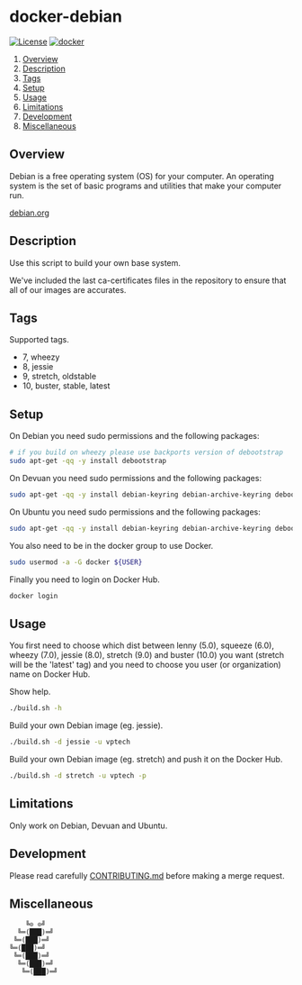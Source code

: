 # docker-debian

[![License][license-img]][license-href]
[![docker][docker-img]][docker-href]

1. [Overview](#overview)
2. [Description](#description)
3. [Tags](#tags)
4. [Setup](#setup)
5. [Usage](#usage)
6. [Limitations](#limitations)
7. [Development](#development)
8. [Miscellaneous](#miscellaneous)

## Overview

Debian is a  free operating system (OS) for your  computer. An operating system
is the set of basic programs and utilities that make your computer run.

[debian.org][overview-href]

## Description

Use this script to build your own base system.

We've included the last ca-certificates files  in the repository to ensure that
all of our images are accurates.

## Tags

Supported tags.

- 7,  wheezy
- 8,  jessie
- 9,  stretch, oldstable
- 10, buster, stable, latest

## Setup

On Debian you need sudo permissions and the following packages:

```bash
# if you build on wheezy please use backports version of debootstrap
sudo apt-get -qq -y install debootstrap
```

On Devuan you need sudo permissions and the following packages:

```bash
sudo apt-get -qq -y install debian-keyring debian-archive-keyring debootstrap
```

On Ubuntu you need sudo permissions and the following packages:

```bash
sudo apt-get -qq -y install debian-keyring debian-archive-keyring debootstrap
```

You also need to be in the docker group to use Docker.

```bash
sudo usermod -a -G docker ${USER}
```

Finally you need to login on Docker Hub.

```bash
docker login
```

## Usage

You first need to choose which  dist between lenny (5.0), squeeze (6.0), wheezy
(7.0), jessie (8.0), stretch (9.0) and  buster (10.0) you want (stretch will be
the 'latest'  tag) and you  need to choose you  user (or organization)  name on
Docker Hub.

Show help.

```bash
./build.sh -h
```

Build your own Debian image (eg. jessie).

```bash
./build.sh -d jessie -u vptech
```

Build your own Debian image (eg. stretch) and push it on the Docker Hub.

```bash
./build.sh -d stretch -u vptech -p
```

## Limitations

Only work on Debian, Devuan and Ubuntu.

## Development

Please read carefully [CONTRIBUTING.md][contribute-href]  before making a merge
request.

## Miscellaneous

```
    ╚⊙ ⊙╝
  ╚═(███)═╝
 ╚═(███)═╝
╚═(███)═╝
 ╚═(███)═╝
  ╚═(███)═╝
   ╚═(███)═╝
```

[license-img]: https://img.shields.io/badge/license-ISC-blue.svg
[license-href]: LICENSE
[docker-img]: https://img.shields.io/docker/pulls/vptech/debian.svg
[docker-href]: https://hub.docker.com/r/vptech/debian
[overview-href]: https://www.debian.org/
[contribute-href]: CONTRIBUTING.md
